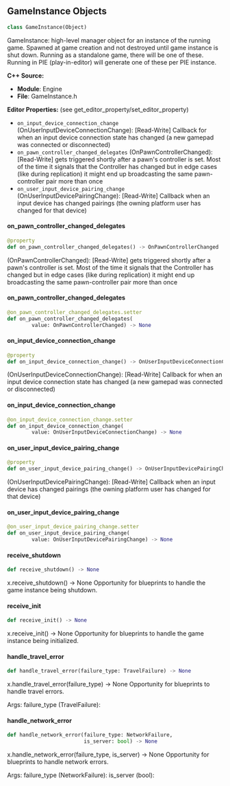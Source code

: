 ## GameInstance Objects

```python
class GameInstance(Object)
```

GameInstance: high-level manager object for an instance of the running game.
Spawned at game creation and not destroyed until game instance is shut down.
Running as a standalone game, there will be one of these.
Running in PIE (play-in-editor) will generate one of these per PIE instance.

**C++ Source:**

- **Module**: Engine
- **File**: GameInstance.h

**Editor Properties:** (see get_editor_property/set_editor_property)

- ``on_input_device_connection_change`` (OnUserInputDeviceConnectionChange):  [Read-Write] Callback for when an input device connection state has changed (a new gamepad was connected or disconnected)
- ``on_pawn_controller_changed_delegates`` (OnPawnControllerChanged):  [Read-Write] gets triggered shortly after a pawn's controller is set. Most of the time
      it signals that the Controller has changed but in edge cases (like during
      replication) it might end up broadcasting the same pawn-controller pair
      more than once
- ``on_user_input_device_pairing_change`` (OnUserInputDevicePairingChange):  [Read-Write] Callback when an input device has changed pairings (the owning platform user has changed for that device)

<a id="unreal.GameInstance.on_pawn_controller_changed_delegates"></a>

#### on_pawn_controller_changed_delegates

```python
@property
def on_pawn_controller_changed_delegates() -> OnPawnControllerChanged
```

(OnPawnControllerChanged):  [Read-Write] gets triggered shortly after a pawn's controller is set. Most of the time
    it signals that the Controller has changed but in edge cases (like during
    replication) it might end up broadcasting the same pawn-controller pair
    more than once

<a id="unreal.GameInstance.on_pawn_controller_changed_delegates"></a>

#### on_pawn_controller_changed_delegates

```python
@on_pawn_controller_changed_delegates.setter
def on_pawn_controller_changed_delegates(
        value: OnPawnControllerChanged) -> None
```

<a id="unreal.GameInstance.on_input_device_connection_change"></a>

#### on_input_device_connection_change

```python
@property
def on_input_device_connection_change() -> OnUserInputDeviceConnectionChange
```

(OnUserInputDeviceConnectionChange):  [Read-Write] Callback for when an input device connection state has changed (a new gamepad was connected or disconnected)

<a id="unreal.GameInstance.on_input_device_connection_change"></a>

#### on_input_device_connection_change

```python
@on_input_device_connection_change.setter
def on_input_device_connection_change(
        value: OnUserInputDeviceConnectionChange) -> None
```

<a id="unreal.GameInstance.on_user_input_device_pairing_change"></a>

#### on_user_input_device_pairing_change

```python
@property
def on_user_input_device_pairing_change() -> OnUserInputDevicePairingChange
```

(OnUserInputDevicePairingChange):  [Read-Write] Callback when an input device has changed pairings (the owning platform user has changed for that device)

<a id="unreal.GameInstance.on_user_input_device_pairing_change"></a>

#### on_user_input_device_pairing_change

```python
@on_user_input_device_pairing_change.setter
def on_user_input_device_pairing_change(
        value: OnUserInputDevicePairingChange) -> None
```

<a id="unreal.GameInstance.receive_shutdown"></a>

#### receive_shutdown

```python
def receive_shutdown() -> None
```

x.receive_shutdown() -> None
Opportunity for blueprints to handle the game instance being shutdown.

<a id="unreal.GameInstance.receive_init"></a>

#### receive_init

```python
def receive_init() -> None
```

x.receive_init() -> None
Opportunity for blueprints to handle the game instance being initialized.

<a id="unreal.GameInstance.handle_travel_error"></a>

#### handle_travel_error

```python
def handle_travel_error(failure_type: TravelFailure) -> None
```

x.handle_travel_error(failure_type) -> None
Opportunity for blueprints to handle travel errors.

Args:
    failure_type (TravelFailure):

<a id="unreal.GameInstance.handle_network_error"></a>

#### handle_network_error

```python
def handle_network_error(failure_type: NetworkFailure,
                         is_server: bool) -> None
```

x.handle_network_error(failure_type, is_server) -> None
Opportunity for blueprints to handle network errors.

Args:
    failure_type (NetworkFailure): 
    is_server (bool):

<a id="unreal.GameModeBase"></a>